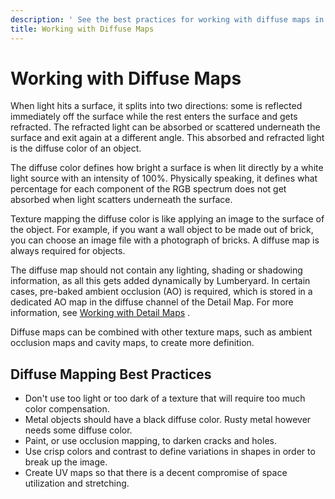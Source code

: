 ```yaml
---
description: ' See the best practices for working with diffuse maps in &ALYlong;. '
title: Working with Diffuse Maps
---
```

# Working with Diffuse Maps<a name="mat-maps-diffuse"></a>

When light hits a surface, it splits into two directions: some is reflected immediately off the surface while the rest enters the surface and gets refracted\. The refracted light can be absorbed or scattered underneath the surface and exit again at a different angle\. This absorbed and refracted light is the diffuse color of an object\. 

The diffuse color defines how bright a surface is when lit directly by a white light source with an intensity of 100%\. Physically speaking, it defines what percentage for each component of the RGB spectrum does not get absorbed when light scatters underneath the surface\. 

Texture mapping the diffuse color is like applying an image to the surface of the object\. For example, if you want a wall object to be made out of brick, you can choose an image file with a photograph of bricks\. A diffuse map is always required for objects\. 

The diffuse map should not contain any lighting, shading or shadowing information, as all this gets added dynamically by Lumberyard\. In certain cases, pre\-baked ambient occlusion \(AO\) is required, which is stored in a dedicated AO map in the diffuse channel of the Detail Map\. For more information, see [Working with Detail Maps](mat-maps-detail-intro.md) \.

Diffuse maps can be combined with other texture maps, such as ambient occlusion maps and cavity maps, to create more definition\. 

## Diffuse Mapping Best Practices<a name="mat-maps-diffuse-best-practices"></a>
+ Don't use too light or too dark of a texture that will require too much color compensation\. 
+ Metal objects should have a black diffuse color\. Rusty metal however needs some diffuse color\. 
+ Paint, or use occlusion mapping, to darken cracks and holes\. 
+ Use crisp colors and contrast to define variations in shapes in order to break up the image\. 
+ Create UV maps so that there is a decent compromise of space utilization and stretching\. 
